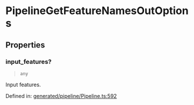# PipelineGetFeatureNamesOutOptions

## Properties

### input\_features?

> `any`

Input features.

Defined in:  [generated/pipeline/Pipeline.ts:592](https://github.com/transitive-bullshit/scikit-learn-ts/blob/b59c1ff/packages/sklearn/src/generated/pipeline/Pipeline.ts#L592)

